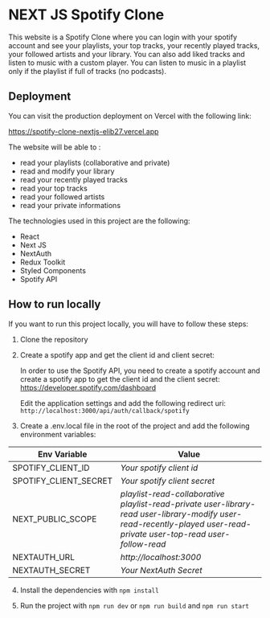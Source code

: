 # NEXT JS Spotify Clone

This website is a Spotify Clone where you can login with your spotify account and see your playlists, your top tracks, your recently played tracks, your followed artists and your library. You can also add liked tracks and listen to music with a custom player. You can listen to music in a playlist only if the playlist if full of tracks (no podcasts).

## Deployment

You can visit the production deployment on Vercel with the following link:

https://spotify-clone-nextjs-elib27.vercel.app

The website will be able to :
- read your playlists (collaborative and private)
- read and modify your library
- read your recently played tracks
- read your top tracks
- read your followed artists
- read your private informations

The technologies used in this project are the following:
- React
- Next JS
- NextAuth
- Redux Toolkit
- Styled Components
- Spotify API

## How to run locally

If you want to run this project locally, you will have to follow these steps:

1. Clone the repository

2. Create a spotify app and get the client id and client secret:

    In order to use the Spotify API, you need to create a spotify account and create a spotify app to get the client id and the client secret: https://developer.spotify.com/dashboard

    Edit the application settings and add the following redirect uri: `http://localhost:3000/api/auth/callback/spotify`

3. Create a .env.local file in the root of the project and add the following environment variables:

| Env Variable | Value |
|------------------|--------------|
| SPOTIFY_CLIENT_ID | *Your spotify client id* |
| SPOTIFY_CLIENT_SECRET | *Your spotify client secret* |
| NEXT_PUBLIC_SCOPE | *playlist-read-collaborative playlist-read-private user-library-read user-library-modify user-read-recently-played user-read-private user-top-read user-follow-read* |
| NEXTAUTH_URL | *http://localhost:3000* |
| NEXTAUTH_SECRET | *Your NextAuth Secret* |

4. Install the dependencies with `npm install`

5. Run the project with `npm run dev` or `npm run build` and `npm run start`